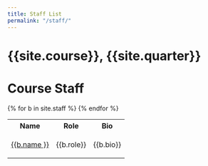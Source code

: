 ```yaml
---
title: Staff List
permalink: "/staff/"
---
```


# {{site.course}}, {{site.quarter}}

# Course Staff

<table class="bios">
<tr><th>Name</th><th>Role</th><th>Bio</th></tr>
{% for b in site.staff %}
  <tr>
    <td><a href="{{b.url | relative_url }}">{{b.name }}</a></td>
    <td>{{b.role}}</td>
    <td><p class="staff-bio">{{b.bio}}</p></td>
  </tr>
{% endfor %}
</table>

